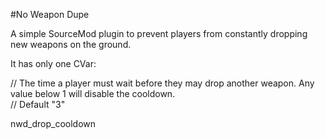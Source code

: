 #No Weapon Dupe

A simple SourceMod plugin to prevent players from constantly dropping new weapons on the ground.

It has only one CVar:

// The time a player must wait before they may drop another weapon. Any value below 1 will disable the cooldown.  
// Default "3"

nwd\_drop\_cooldown
